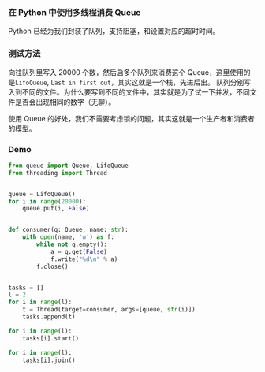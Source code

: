 ### 在 Python 中使用多线程消费 Queue

Python 已经为我们封装了队列，支持阻塞，和设置对应的超时时间。

### 测试方法

向往队列里写入 20000 个数，然后启多个队列来消费这个 Queue，这里使用的是`LifoQueue`, `Last in first out`，其实这就是一个栈，先进后出。
队列分别写入到不同的文件。为什么要写到不同的文件中，其实就是为了试一下并发，不同文件是否会出现相同的数字（无聊）。  

使用 Queue 的好处，我们不需要考虑锁的问题，其实这就是一个生产者和消费者的模型。


### Demo

```python
from queue import Queue, LifoQueue
from threading import Thread


queue = LifoQueue()
for i in range(20000):
    queue.put(i, False)


def consumer(q: Queue, name: str):
    with open(name, 'w') as f:
        while not q.empty():
            a = q.get(False)
            f.write("%d\n" % a)
        f.close()


tasks = []
l = 2
for i in range(l):
    t = Thread(target=consumer, args=[queue, str(i)])
    tasks.append(t)

for i in range(l):
    tasks[i].start()

for i in range(l):
    tasks[i].join()
```